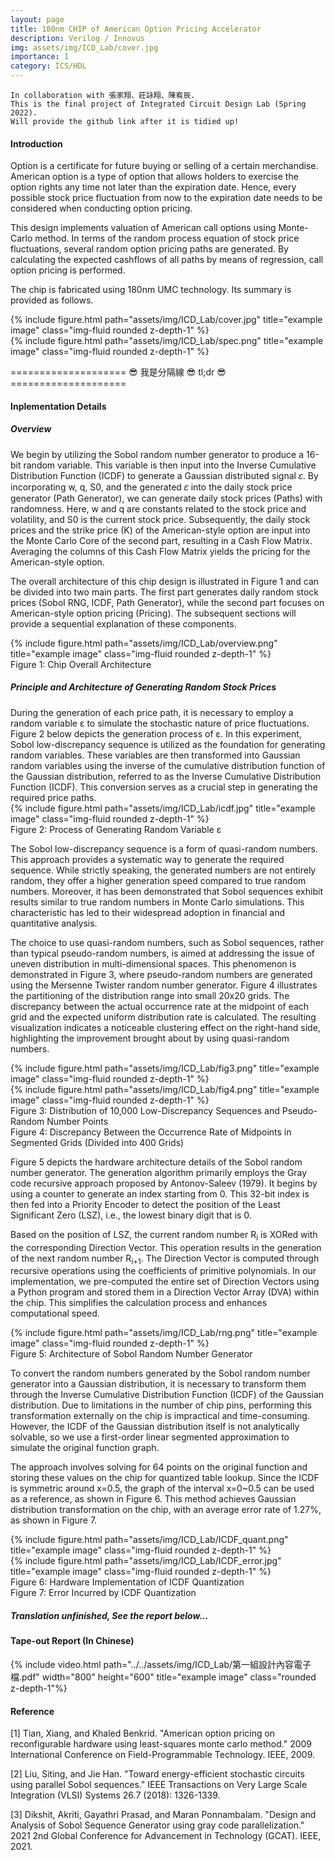 ```yaml
---
layout: page
title: 180nm CHIP of American Option Pricing Accelerator
description: Verilog / Innovus
img: assets/img/ICD_Lab/cover.jpg
importance: 1
category: ICS/HDL
---
```


    In collaboration with 張家翔、莊詠翔、陳宥辰.
    This is the final project of Integrated Circuit Design Lab (Spring 2022).
    Will provide the github link after it is tidied up!

<h4><strong>Introduction</strong></h4>
Option is a certificate for future buying or selling of a certain merchandise. American option is a type of option that allows holders to exercise the option rights any time not later than the expiration date. Hence, every possible stock price fluctuation from now to the expiration date needs to be considered when conducting option pricing. 

This design implements valuation of American call options using Monte-Carlo method. In terms of the random process equation of stock price fluctuations, several random option pricing paths are generated. By calculating the expected cashflows of all paths by means of regression, call option pricing is performed.

The chip is fabricated using 180nm UMC technology. Its summary is provided as follows.

<div class="row">
    <div class="col-sm-4 mt-3 mt-md-0">
        {% include figure.html path="assets/img/ICD_Lab/cover.jpg" title="example image" class="img-fluid rounded z-depth-1" %}
    </div>
    <div class="col-sm-6 mt-3 mt-md-0">
        {% include figure.html path="assets/img/ICD_Lab/spec.png" title="example image" class="img-fluid rounded z-depth-1" %}
    </div>
</div>

==================== 😎 我是分隔線 😎 tl;dr 😎 ====================

<h4><strong>Inplementation Details</strong></h4>
<h5><strong>Overview</strong></h5>
We begin by utilizing the Sobol random number generator to produce a 16-bit random variable. This variable is then input into the Inverse Cumulative Distribution Function (ICDF) to generate a Gaussian distributed signal 𝜀. By incorporating w, q, S0, and the generated 𝜀 into the daily stock price generator (Path Generator), we can generate daily stock prices (Paths) with randomness. Here, w and q are constants related to the stock price and volatility, and S0 is the current stock price. Subsequently, the daily stock prices and the strike price (K) of the American-style option are input into the Monte Carlo Core of the second part, resulting in a Cash Flow Matrix. Averaging the columns of this Cash Flow Matrix yields the pricing for the American-style option.

The overall architecture of this chip design is illustrated in Figure 1 and can be divided into two main parts. The first part generates daily random stock prices (Sobol RNG, ICDF, Path Generator), while the second part focuses on American-style option pricing (Pricing). The subsequent sections will provide a sequential explanation of these components.

<div class="row">
    <div class="col-sm-8 mt-3 mt-md-0">
        {% include figure.html path="assets/img/ICD_Lab/overview.png" title="example image" class="img-fluid rounded z-depth-1" %}
    </div>
    <div class="caption col-sm-8 mt-3 mt-md-0">
    Figure 1: Chip Overall Architecture
    </div>
</div>

<h5><strong>Principle and Architecture of Generating Random Stock Prices</strong></h5>
During the generation of each price path, it is necessary to employ a random variable ε to simulate the stochastic nature of price fluctuations. Figure 2 below depicts the generation process of ε. In this experiment, Sobol low-discrepancy sequence is utilized as the foundation for generating random variables. These variables are then transformed into Gaussian random variables using the inverse of the cumulative distribution function of the Gaussian distribution, referred to as the Inverse Cumulative Distribution Function (ICDF). This conversion serves as a crucial step in generating the required price paths.

<div class="row">
    <div class="col-sm-8 mt-3 mt-md-0">
        {% include figure.html path="assets/img/ICD_Lab/icdf.jpg" title="example image" class="img-fluid rounded z-depth-1" %}
    </div>
    <div class="caption col-sm-8 mt-3 mt-md-0">
    Figure 2: Process of Generating Random Variable ε
    </div>
</div>

The Sobol low-discrepancy sequence is a form of quasi-random numbers. This approach provides a systematic way to generate the required sequence. While strictly speaking, the generated numbers are not entirely random, they offer a higher generation speed compared to true random numbers. Moreover, it has been demonstrated that Sobol sequences exhibit results similar to true random numbers in Monte Carlo simulations. This characteristic has led to their widespread adoption in financial and quantitative analysis.

The choice to use quasi-random numbers, such as Sobol sequences, rather than typical pseudo-random numbers, is aimed at addressing the issue of uneven distribution in multi-dimensional spaces. This phenomenon is demonstrated in Figure 3, where pseudo-random numbers are generated using the Mersenne Twister random number generator. Figure 4 illustrates the partitioning of the distribution range into small 20x20 grids. The discrepancy between the actual occurrence rate at the midpoint of each grid and the expected uniform distribution rate is calculated. The resulting visualization indicates a noticeable clustering effect on the right-hand side, highlighting the improvement brought about by using quasi-random numbers.

<div class="row">
    <div class="col-sm mt-3 mt-md-0">
        {% include figure.html path="assets/img/ICD_Lab/fig3.png" title="example image" class="img-fluid rounded z-depth-1" %}
    </div>
    <div class="col-sm mt-3 mt-md-0">
        {% include figure.html path="assets/img/ICD_Lab/fig4.png" title="example image" class="img-fluid rounded z-depth-1" %}
    </div>
</div>
<div class="row">
    <div class="caption col-sm mt-3 mt-md-0">
    Figure 3: Distribution of 10,000 Low-Discrepancy Sequences and Pseudo-Random Number Points
    </div>
    <div class="caption col-sm mt-3 mt-md-0">
    Figure 4: Discrepancy Between the Occurrence Rate of Midpoints in Segmented Grids (Divided into 400 Grids)
    </div>
</div>

Figure 5 depicts the hardware architecture details of the Sobol random number generator. The generation algorithm primarily employs the Gray code recursive approach proposed by Antonov-Saleev (1979). It begins by using a counter to generate an index starting from 0. This 32-bit index is then fed into a Priority Encoder to detect the position of the Least Significant Zero (LSZ), i.e., the lowest binary digit that is 0.

Based on the position of LSZ, the current random number R<sub>i</sub> is XORed with the corresponding Direction Vector. This operation results in the generation of the next random number R<sub>i+1</sub>. The Direction Vector is computed through recursive operations using the coefficients of primitive polynomials. In our implementation, we pre-computed the entire set of Direction Vectors using a Python program and stored them in a Direction Vector Array (DVA) within the chip. This simplifies the calculation process and enhances computational speed.

<div class="row">
    <div class="col-sm-8 mt-3 mt-md-0">
        {% include figure.html path="assets/img/ICD_Lab/rng.png" title="example image" class="img-fluid rounded z-depth-1" %}
    </div>
    <div class="caption col-sm-8 mt-3 mt-md-0">
    Figure 5: Architecture of Sobol Random Number Generator
    </div>
</div>

To convert the random numbers generated by the Sobol random number generator into a Gaussian distribution, it is necessary to transform them through the Inverse Cumulative Distribution Function (ICDF) of the Gaussian distribution. Due to limitations in the number of chip pins, performing this transformation externally on the chip is impractical and time-consuming. However, the ICDF of the Gaussian distribution itself is not analytically solvable, so we use a first-order linear segmented approximation to simulate the original function graph.

The approach involves solving for 64 points on the original function and storing these values on the chip for quantized table lookup. Since the ICDF is symmetric around x=0.5, the graph of the interval x=0~0.5 can be used as a reference, as shown in Figure 6. This method achieves Gaussian distribution transformation on the chip, with an average error rate of 1.27%, as shown in Figure 7.

<div class="row">
    <div class="col-sm-8 mt-3 mt-md-0">
        {% include figure.html path="assets/img/ICD_Lab/ICDF_quant.png" title="example image" class="img-fluid rounded z-depth-1" %}
    </div>
    <div class="col-sm-4 mt-3 mt-md-0">
        {% include figure.html path="assets/img/ICD_Lab/ICDF_error.jpg" title="example image" class="img-fluid rounded z-depth-1" %}
    </div>
</div>
<div class="row">
    <div class="caption col-sm-8 mt-3 mt-md-0">
    Figure 6: Hardware Implementation of ICDF Quantization
    </div>
    <div class="caption col-sm-4 mt-3 mt-md-0">
    Figure 7: Error Incurred by ICDF Quantization
    </div>
</div>


<h5><strong>Translation unfinished, See the report below...</strong></h5>
<h4><strong>Tape-out Report (In Chinese)</strong></h4>
<div class="row">
    <div class="col-sm mt-3 mt-md-0">
        <!-- <embed src="../../assets/img/FPGA/Final Project Demo.pdf" type="application/pdf" width="100%" height="600px" /> -->
        {% include video.html path="../../assets/img/ICD_Lab/第一組設計內容電子檔.pdf" width="800" height="600" title="example image" class="rounded z-depth-1"%}
    </div>
</div>
<!-- https://docs.google.com/document/d/1DvVvrvwSaot2aL6fPQbVvAtrM7oF8SDE/edit -->


<h4><strong>Reference</strong></h4>
[1] Tian, Xiang, and Khaled Benkrid. "American option pricing on reconfigurable hardware using least-squares monte carlo method." 2009 International Conference on Field-Programmable Technology. IEEE, 2009.

[2] Liu, Siting, and Jie Han. "Toward energy-efficient stochastic circuits using parallel Sobol sequences." IEEE Transactions on Very Large Scale Integration (VLSI) Systems 26.7 (2018): 1326-1339.

[3] Dikshit, Akriti, Gayathri Prasad, and Maran Ponnambalam. "Design and Analysis of Sobol Sequence Generator using gray code parallelization." 2021 2nd Global Conference for Advancement in Technology (GCAT). IEEE, 2021.